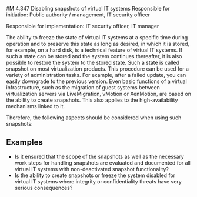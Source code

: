 #M 4.347 Disabling snapshots of virtual IT systems
Responsible for initiation: Public authority / management, IT security officer

Responsible for implementation: IT security officer, IT manager

The ability to freeze the state of virtual IT systems at a specific time during operation and to preserve this state as long as desired, in which it is stored, for example, on a hard disk, is a technical feature of virtual IT systems. If such a state can be stored and the system continues thereafter, it is also possible to restore the system to the stored state. Such a state is called snapshot on most virtualization products. This procedure can be used for a variety of administration tasks. For example, after a failed update, you can easily downgrade to the previous version. Even basic functions of a virtual infrastructure, such as the migration of guest systems between virtualization servers via LiveMigration, vMotion or XenMotion, are based on the ability to create snapshots. This also applies to the high-availability mechanisms linked to it.

Therefore, the following aspects should be considered when using such snapshots:



## Examples 
* Is it ensured that the scope of the snapshots as well as the necessary work steps for handling snapshots are evaluated and documented for all virtual IT systems with non-deactivated snapshot functionality?
* Is the ability to create snapshots or freeze the system disabled for virtual IT systems where integrity or confidentiality threats have very serious consequences?




